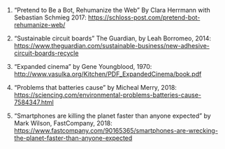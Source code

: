 1. “Pretend to Be a Bot, Rehumanize the Web” By Clara Herrmann with Sebastian Schmieg  2017: https://schloss-post.com/pretend-bot-rehumanize-web/ 

2. “Sustainable circuit boards” The Guardian, by Leah Borromeo, 2014: https://www.theguardian.com/sustainable-business/new-adhesive-circuit-boards-recycle 

3. “Expanded cinema” by Gene Youngblood, 1970: http://www.vasulka.org/Kitchen/PDF_ExpandedCinema/book.pdf

4. “Problems that batteries cause” by Micheal Merry, 2018: https://sciencing.com/environmental-problems-batteries-cause-7584347.html

5. “Smartphones are killing the planet faster than anyone expected” by Mark Wilson, FastCompany, 2018: https://www.fastcompany.com/90165365/smartphones-are-wrecking-the-planet-faster-than-anyone-expected
